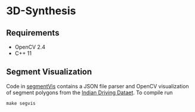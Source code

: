 # 3D-Synthesis
## Requirements
- OpenCV 2.4
- C++ 11

## Segment Visualization
Code in [segmentVis](segmentVis) contains a JSON file parser and OpenCV visualization of segment polygons from the [Indian Driving Dataet](https://idd.insaan.iiit.ac.in/). To compile run
```
make segvis
```
